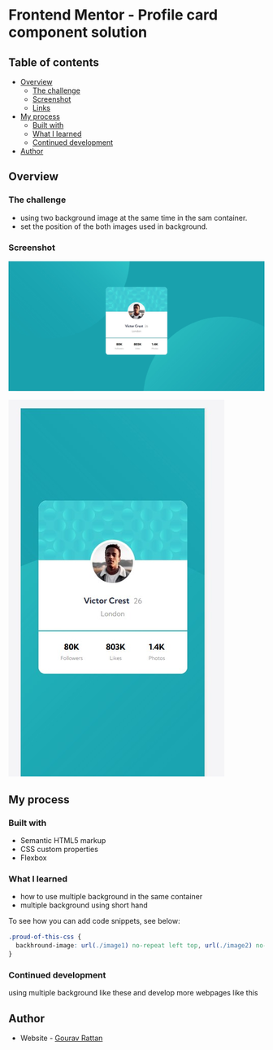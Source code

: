 # Frontend Mentor - Profile card component solution

## Table of contents

- [Overview](#overview)
  - [The challenge](#the-challenge)
  - [Screenshot](#screenshot)
  - [Links](#links)
- [My process](#my-process)
  - [Built with](#built-with)
  - [What I learned](#what-i-learned)
  - [Continued development](#continued-development)
- [Author](#author)

## Overview

### The challenge

- using two background image at the same time in the sam container. 
- set the position of the both images used in background.

### Screenshot

![](./Design/desktop-design.jpg)

![](./Design/mobile-design.jpg)

## My process

### Built with

- Semantic HTML5 markup
- CSS custom properties
- Flexbox

### What I learned

- how to use multiple background in the same container
- multiple background using short hand 

To see how you can add code snippets, see below:


```css
.proud-of-this-css {
  backhround-image: url(./image1) no-repeat left top, url(./image2) no-repeat right bottom;
}
```

### Continued development

using multiple background like these and develop more webpages like this 


## Author

- Website - [Gourav Rattan](https://www.your-site.com)


